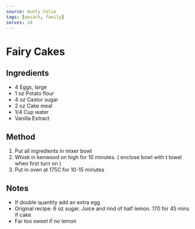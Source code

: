 ```yaml
---
source: Aunty Celia
tags: [pesach, family]
serves: 24
---
```


# Fairy Cakes

## Ingredients

- 4 Eggs, large
- 1 oz Potato flour
- 4 oz Castor sugar
- 2 oz Cake meal
- 1/4 Cup water
- Vanilla Extract

## Method

1. Put all ingredients in mixer bowl
2. Whisk in kenwood on high for 10 minutes. ( enclose bowl with t towel when first turn on )
3. Put in oven at 175C for 10-15 minutes

## Notes

- If double quantity add an extra egg
- Original recipe: 6 oz sugar. Juice and rind of half lemon. 170 for 45 mins if cake
- Far too sweet if no lemon
